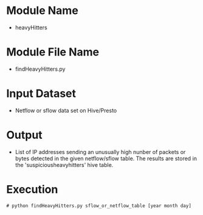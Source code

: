 # Module Name
- heavyHitters

# Module File Name
- findHeavyHitters.py

# Input Dataset
- Netflow or sflow data set on Hive/Presto

# Output
- List of IP addresses sending an unusually high nunber of packets or bytes detected in the given netflow/sflow table. The results are stored in the 'suspiciousheavyhitters' hive table.

# Execution

```
# python findHeavyHitters.py sflow_or_netflow_table [year month day]
```
